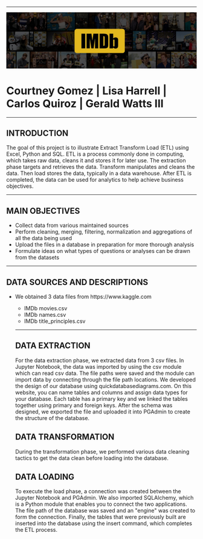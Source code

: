 <hr>
<img src="Images/IMDb_Header.jpg" class="center">
<p><h1>Courtney Gomez | Lisa Harrell | Carlos Quiroz | Gerald Watts III </h1></p>
<hr>

## INTRODUCTION

The goal of this project is to illustrate Extract Transform Load (ETL) using Excel, Python and SQL.  ETL is a process commonly done in computing, which takes raw data, cleans it and stores it for later use.  The extraction phase targets and retrieves the data.  Transform manipulates and cleans the data. Then load stores the data, typically in a data warehouse. After ETL is completed, the data can be used for analytics to help achieve business objectives.  
<hr>

## MAIN OBJECTIVES
<ul>
    <li>Collect data  from various maintained sources </li>
    <li>Perform cleaning, merging, filtering, normalization and aggregations of all the data being used</li>
    <li>Upload the files in a database in preparation for more thorough analysis</li>
    <li>Formulate ideas on what types of questions or analyses can be drawn from the datasets</li>
</ul>
<hr>

## DATA SOURCES AND DESCRIPTIONS
<ul>
<li>We obtained 3 data files from https://www.kaggle.com </li>
    <ul>
    <li>IMDb movies.csv</li>
    <li>IMDb names.csv</li>
    <li>IMDb title_principles.csv</li>
</ul>
<hr>

## DATA EXTRACTION
For the data extraction phase, we extracted data from 3 csv files.  In Jupyter Notebook, the data was imported by using the csv module which can read csv data.  The file paths were saved and the module can import data by connecting through the file path locations.  We developed the design of our database using quickdatabasediagrams.com.  On this website, you can name tables and columns and assign data types for your database.  Each table has a primary key and we linked the tables together using primary and foreign keys.  After the schema was designed, we exported the file and uploaded it into PGAdmin to create the structure of the database.

## DATA TRANSFORMATION
During the transformation phase, we performed various data cleaning tactics to get the data clean before loading into the database.  

## DATA LOADING
To execute the load phase, a connection was created between the Jupyter Notebook and PGAdmin.  We also imported SQLAlchemy, which is a Python module that enables you to connect the two applications.  The file path of the database was saved and an "engine" was created to form the connection.  Finally, the tables that were previously built are inserted into the database using the insert command, which completes the ETL process.
